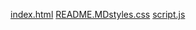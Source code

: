 [index.html](https://github.com/user-attachments/files/22023640/index.html)
[README.MD](https://github.com/user-attachments/files/22023643/README.MD)[styles.css](https://github.com/user-attachments/files/22023646/styles.css)
[script.js](https://github.com/user-attachments/files/22023645/script.js)
